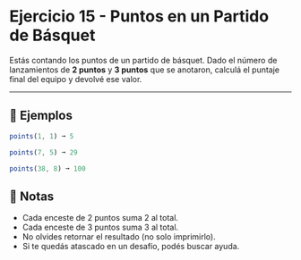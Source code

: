 # Ejercicio 15 - Puntos en un Partido de Básquet

Estás contando los puntos de un partido de básquet. Dado el número de lanzamientos de **2 puntos** y **3 puntos** que se anotaron, calculá el puntaje final del equipo y devolvé ese valor.

---

## 🧪 Ejemplos

```javascript
points(1, 1) ➞ 5

points(7, 5) ➞ 29

points(38, 8) ➞ 100
```

## 📝 Notas

- Cada enceste de 2 puntos suma 2 al total.
- Cada enceste de 3 puntos suma 3 al total.
- No olvides retornar el resultado (no solo imprimirlo).
- Si te quedás atascado en un desafío, podés buscar ayuda.
